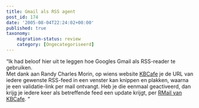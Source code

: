 ```yaml
---
title: Gmail als RSS agent
post_id: 174
date: '2005-08-04T22:24:02+00:00'
published: true
taxonomy:
    migration-status: review
    category: [Ongecategoriseerd]
---
```

“Ik had beloof hier uit te leggen hoe Googles Gmail als RSS-reader te gebruiken.  
 Met dank aan Randy Charles Morin, op wiens website [KBCafe](http://www.kbcafe.com/) je de URL van iedere gewenste RSS-feed in een venster kan knippen en plakken, waarna je een validatie-link per mail ontvangt. Heb je die eenmaal geactiveerd, dan krijg je iedere keer als betreffende feed een update krijgt, per [RMail van KBCafe](http://www.kbcafe.com/rss/rss2smtp.aspx?). “